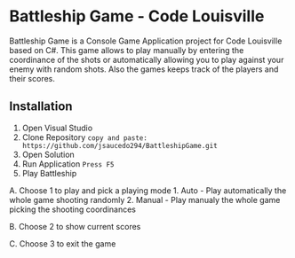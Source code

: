 # **Battleship Game** - Code Louisville

Battleship Game is a Console Game Application project for Code Louisville based on C#.
This game allows to play manually by entering the coordinance of the shots or automatically allowing you to play against your enemy with random shots. Also the games  keeps track of the players and their scores. 
 
## Installation
1. Open Visual Studio
2. Clone Repository
`copy and paste: https://github.com/jsaucedo294/BattleshipGame.git`
3. Open Solution
4. Run Application
`Press F5`
6. Play Battleship
  
  A. Choose 1 to play and pick a playing mode
     1. Auto - Play automatically the whole game shooting randomly
     2. Manual - Play manualy the whole game picking the shooting coordinances
     
  B. Choose 2 to show current scores
  
  C. Choose 3 to exit the game
